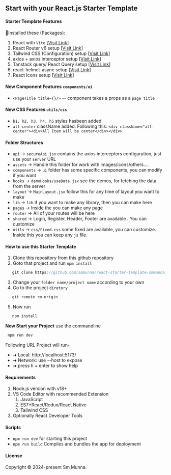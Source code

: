 ## Start with your React.js Starter Template

#### Starter Template Features
🔰Installed these (Packages): 
   1. React with `Vite` [[Visit Link](https://vitejs.dev/guide/)]
   2. React Router v6 setup [[Visit Link](https://reactrouter.com/en/main/start/tutorial)]
   3. Tailwind CSS (Configuration) setup [[Visit Link](https://tailwindcss.com/docs/installation)]
   4. axios + axios interceptor setup [[Visit Link](https://axios-http.com/docs/intro)]
   5. Tanstack query/ React Query setup [[Visit Link](https://tanstack.com/query/latest)]
   6. react-helmet-async setup [[Visit Link](https://github.com/staylor/react-helmet-async#readme)]
   7. React Icons setup [[Visit Link](https://react-icons.github.io/react-icons/)]

#### New Component Features `components/ui`
   - `<PageTitle title={}/>` -- component takes a props as a `page title`

#### New CSS Features `utils/css`
   - `h1, h2, h3, h4, h5` styles hasbeen added
   - `all-center` className added. Following this: `<div className="all-center"><div>All Item will be center</div></div>`

#### Folder Structures
- `api` -> `secureApi.jsx` contains the axios interceptors configuration, just use your `server` URL
- `assets` -> Handle this folder for work with images/icons/others....
- `components` -> `ui` folder has some specific components, you can modify if you want
- `hooks` -> `demoHooks/useData.jsx` see the demos, for fetching the data from the server
- `layout` -> `MainLayout.jsx` follow this for any time of layout you want to make 
- `lib` -> `lib` if you want to make any library, then you can make here
- `pages` -> Inside the you can make any page
- `router` -> All of your routes will be here
- `shared` -> Login, Register, Header, Footer are available . You can customize
- `utils` -> `css/Fixed.css` some fixed are available, you can customize. Inside this you can keep any `js` file. 

#### How to use this Starter Template

   1. Clone this repository from this github repository
   2. Goto that project and run `npm install`
   ```javascript
      git clone https://github.com/smmunna/react-starter-template-smmunna.git
   ```
   3. Change your `folder name/project name` according to your own  
   4. Go to the project `diretory`
   ```javascript
      git remote rm origin
   ```
   5. Now run 
   ```javascript
      npm install 
   ```
**Now Start your Project**
  use the commandline
  ```javascript
   npm run dev
  ```
  Following URL Project will run-
  - ➜  Local:   http://localhost:5173/
  - ➜  Network: use --host to expose
  - ➜  press h + enter to show help

#### Requirements
1. Node.js version with v18+
2. VS Code Editor with recommended Extension
   1. JavaScript
   2. ES7+React/Redux/React Native
   3. Tailwind CSS
3. Optionally React Developer Tools

#### Scripts
- `npm run dev` for starting this project
- `npm run build` Compiles and bundles the app for deployment

#### License
Copyright © 2024-present Sm Munna.
   


